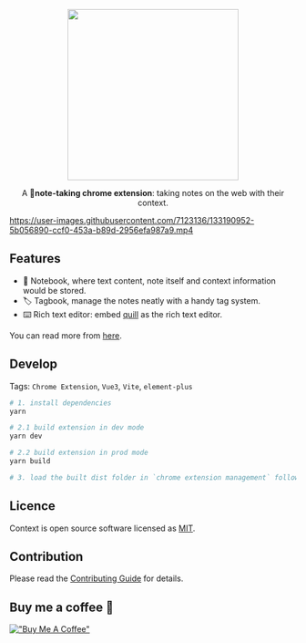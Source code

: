 

<p align="center">
  <a href="https://chrome.google.com/webstore/detail/context-note/enmeffcefbiehghanidhebgiccljmncl?hl=zh-CN">
    <img width="300" src="https://user-images.githubusercontent.com/7123136/132152458-37a8ec1d-dfb2-4957-8451-44cf01312820.png">
  </a>
  <br>
</p>

<p align="center">A 📝<b>note-taking chrome extension</b>: taking notes on the web with their context.
</p>


https://user-images.githubusercontent.com/7123136/133190952-5b056890-ccf0-453a-b89d-2956efa987a9.mp4


## Features

- 📝 Notebook, where text content, note itself and context information would be stored.
- 🏷️ Tagbook, manage the notes neatly with a handy tag system.
- ⌨️ Rich text editor: embed [quill](https://quilljs.com/) as the rich text editor.

You can read more from [here](https://medium.com/@neochan_66076/take-your-notes-on-the-web-with-their-context-77e8b9aaf1be).

## Develop

Tags: `Chrome Extension`, `Vue3`, `Vite`, `element-plus`

```bash
# 1. install dependencies
yarn

# 2.1 build extension in dev mode
yarn dev

# 2.2 build extension in prod mode
yarn build

# 3. load the built dist folder in `chrome extension management` following https://support.google.com/chrome_webstore/answer/2664769?hl=en
```

## Licence

Context is open source software licensed as
[MIT](https://github.com/betterRunner/context-note/blob/main/LICENSE.md).

## Contribution

Please read the [Contributing Guide](./.github/contributing.md) for details.

## Buy me a coffee 💪
[!["Buy Me A Coffee"](https://www.buymeacoffee.com/assets/img/custom_images/orange_img.png)](https://www.buymeacoffee.com/jimlau)
